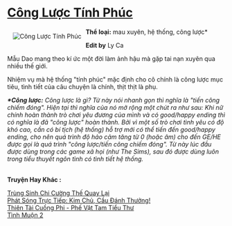 <a href="https://utruyen.com/truyen/cong-luoc-tinh-phuc/17010/" title="Công Lược Tính Phúc"><h1>Công Lược Tính Phúc</h1></a><div style="display:table"><img align="right" style="float: left; padding: 10px;" src="https://utruyen.com/images/story/200x260/cong-luoc-tinh-phuc.jpg" alt="Công Lược Tính Phúc"><b>Thể loại:</b> mau xuyên, hệ thống, công lược*<p></p><b>Edit by</b> Ly Ca<p></p>Mẫu Dao mang theo kí ức một đời làm ảnh hậu mà gặp tai nạn xuyên qua nhiều thế giới.<p></p>Nhiệm vụ mà hệ thống "tính phúc" mặc định cho cô chính là công lược mục tiêu, tình tiết của câu chuyện là chính, thịt thịt là phụ.<p></p><b><i>*Công lược:</i></b><i> Công lược là gì? Từ này nói nhanh gọn thì nghĩa là "tiến công chiếm đóng". Hiện tại thì nghĩa của nó mở rộng một chút ra như sau: Khi nữ chính hoàn thành trò chơi yêu đương của mình và có good/happy ending thì có nghĩa là đã "công lược" hoàn thành. Bởi vì một số trò chơi tình yêu có độ khó cao, cần có bí tịch (hệ thống) hỗ trợ mới có thể tiến đến good/happy ending, cho nên quá trình độ hảo cảm tăng từ 0 (hoặc âm) cho đến GE/HE được gọi là quá trình "công lược/tiến công chiếm đóng". Từ này lúc đầu được dùng trong các game xã họi (như The Sims), sau đó được dùng luôn trong tiểu thuyết ngôn tình có tình tiết hệ thống.</i></div><p><br><b>Truyện Hay Khác :</b></p><a href="https://utruyen.com/truyen/trung-sinh-chi-cuong-the-quay-lai/16982/" alt="Trùng Sinh Chi Cường Thế Quay Lại">Trùng Sinh Chi Cường Thế Quay Lại</a><br/><a href="https://github.com/quanluxury/ngontinhhot/tree/master/truyenhay/19270/" alt="Phát Sóng Trực Tiếp: Kim Chủ, Cầu Đánh Thưởng!">Phát Sóng Trực Tiếp: Kim Chủ, Cầu Đánh Thưởng!</a><br/><a href="https://github.com/quanluxury/ngontinhhot/tree/master/truyenhay/17459/" alt="Thiên Tài Cuồng Phi - Phế Vật Tam Tiểu Thư">Thiên Tài Cuồng Phi - Phế Vật Tam Tiểu Thư</a><br/><a href="https://github.com/quanluxury/ngontinhhot/tree/master/truyenhay/20894/" alt="Tình Muộn 2">Tình Muộn 2</a><br/>